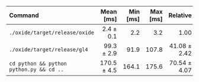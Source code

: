 | Command | Mean [ms] | Min [ms] | Max [ms] | Relative |
|:---|---:|---:|---:|---:|
| `./oxide/target/release/oxide` | 2.4 ± 0.1 | 2.2 | 3.2 | 1.00 |
| `./oxide/target/release/gl4` | 99.3 ± 2.9 | 91.9 | 107.8 | 41.08 ± 2.42 |
| `cd python && python python.py && cd ..` | 170.5 ± 4.5 | 164.1 | 175.6 | 70.54 ± 4.07 |
